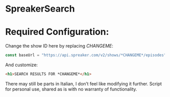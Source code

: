# SpreakerSearch 

# Required Configuration:

Change the show ID here by replacing *CHANGEME*:
```javascript
const baseUrl = "https://api.spreaker.com/v2/shows/*CHANGEME*/episodes";
```

And customize:
```html
<h1>SEARCH RESULTS FOR *CHANGEME*</h1>
```
There may still be parts in Italian, I don’t feel like modifying it further.
Script for personal use, shared as is with no warranty of functionality.
